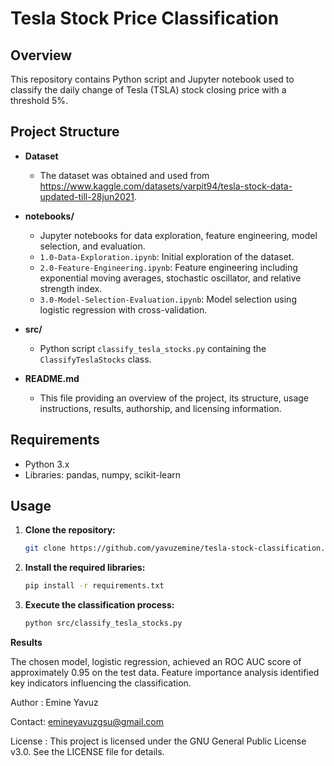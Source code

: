 # Tesla Stock Price Classification

## Overview
This repository contains Python script and Jupyter notebook used to classify the daily change of Tesla (TSLA) stock closing price with a threshold 5%.

## Project Structure
- **Dataset**
  - The dataset was obtained and used from https://www.kaggle.com/datasets/varpit94/tesla-stock-data-updated-till-28jun2021.
  
- **notebooks/**
  - Jupyter notebooks for data exploration, feature engineering, model selection, and evaluation.
  - `1.0-Data-Exploration.ipynb`: Initial exploration of the dataset.
  - `2.0-Feature-Engineering.ipynb`: Feature engineering including exponential moving averages, stochastic oscillator, and relative strength index.
  - `3.0-Model-Selection-Evaluation.ipynb`: Model selection using logistic regression with cross-validation.
  
- **src/**
  - Python script `classify_tesla_stocks.py` containing the `ClassifyTeslaStocks` class.
  
- **README.md**
  - This file providing an overview of the project, its structure, usage instructions, results, authorship, and licensing information.

## Requirements
- Python 3.x
- Libraries: pandas, numpy, scikit-learn

## Usage
1. **Clone the repository:**
   ```bash
   git clone https://github.com/yavuzemine/tesla-stock-classification.git
   
2. **Install the required libraries:**
   ```bash
   pip install -r requirements.txt

3. **Execute the classification process:**
   ```bash
   python src/classify_tesla_stocks.py

**Results**

The chosen model, logistic regression, achieved an ROC AUC score of approximately 0.95 on the test data.
Feature importance analysis identified key indicators influencing the classification.

Author : Emine Yavuz 

Contact: emineyavuzgsu@gmail.com

License : This project is licensed under the GNU General Public License v3.0. See the LICENSE file for details.
